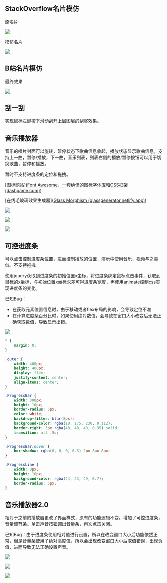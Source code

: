 ## StackOverflow名片模仿

原名片

![](https://picbed-1312285733.cos.ap-beijing.myqcloud.com/img/202301171756845.webp)

模仿名片

![](https://picbed-1312285733.cos.ap-beijing.myqcloud.com/img/202301171756528.webp)

## B站名片模仿

最终效果

![](https://picbed-1312285733.cos.ap-beijing.myqcloud.com/img/202301172225519.webp)

## 刮一刮

实现鼠标左键按下滑动刮开上层图层的刮奖效果。

## 音乐播放器

音乐的唱片封面可以旋转，暂停状态下歌曲信息收起，播放状态显示歌曲信息，支持上一曲，暂停/播放，下一曲，音乐列表，列表右侧的播放/暂停按钮可以用于切换歌曲，暂停和播放。

暂时不支持进度条的定位和拖拽。

[图标网站]([Font Awesome，一套绝佳的图标字体库和CSS框架 (dashgame.com)](https://fontawesome.dashgame.com/))

[在线毛玻璃效果生成器]([Glass Morphism (glassgenerator.netlify.app)](https://glassgenerator.netlify.app/))

![](https://picbed-1312285733.cos.ap-beijing.myqcloud.com/cover/202302172243139.webp)

![](https://picbed-1312285733.cos.ap-beijing.myqcloud.com/cover/202302172243090.webp)

![](https://picbed-1312285733.cos.ap-beijing.myqcloud.com/cover/202302172247734.webp)

## 可控进度条

可以点击控制进度条位置，进而控制播放的位置，演示中使用音乐，视频与之类似。不支持拖拽。

使用jquery获取到进度条的初始位置x坐标，将进度条绑定鼠标点击事件，获取到鼠标的x坐标，与初始位置x坐标求差可得进度条宽度，再使用animate控制css实现进度条的变化。

已知Bug：

* 在获取元素位置信息时，由于移动或者flex布局的影响，会导致定位不准
* 在计算进度条百分比时，如果使用绝对数值，会导致在窗口大小改变后无法正确获取数值，导致显示出错。

![](https://picbed-1312285733.cos.ap-beijing.myqcloud.com/cover/202302181709054.webp)

```css
* {
    margin: 0;
}

.outer {
    width: 400px;
    height: 400px;
    display: flex;
    justify-content: center;
    align-items: center;
}

.ProgressBar {
    width: 300px;
    height: 10px;
    border-radius: 5px;
    color: white;
    backdrop-filter: blur(8px);
    background-color: rgba(10, 175, 230, 0.112);
    border-right: 3px rgba(40, 40, 40, 0.35) solid;
    transition: all .5s;
}

.ProgressBar:hover {
    box-shadow: rgba(0, 0, 0, 0.3) 2px 8px 8px;
}

.ProgressLine {
    width: 0px;
    height: 10px;
    background-color: rgba(44, 43, 49, 0.7);
    border-radius: 5px;
}
```

## 音乐播放器2.0

相对于之前的播放器更改了界面样式，原有的功能逻辑不变。增加了可控进度条，音量调节条。单击声音按钮调出音量条，再次点击关闭。

已知Bug：由于进度条使用相对值进行设置，所以在改变窗口大小后功能依然正常，但是音量条使用了绝对高度值，所以会出现改变窗口大小后取值错误，出现负值，进而导致无法正确设置声音。

![](https://picbed-1312285733.cos.ap-beijing.myqcloud.com/cover/202302191817296.webp)

![](https://picbed-1312285733.cos.ap-beijing.myqcloud.com/cover/202302191817369.webp)

![](https://picbed-1312285733.cos.ap-beijing.myqcloud.com/cover/202302191816767.webp)


